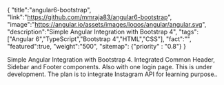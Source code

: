 {
    "title":"angular6-bootstrap",
    "link":"https://github.com/mmraja83/angular6-bootstrap",
    "image":"https://angular.io/assets/images/logos/angular/angular.svg",
    "description":"Simple Angular Integration with Bootstrap 4",
    "tags":["Angular 6","TypeScript","Bootstrap 4","HTML","CSS"],
    "fact":"",
    "featured":true,
    "weight":"500",
    "sitemap": {"priority" : "0.8"}
}

Simple Angular Integration with Bootstrap 4. Integrated Common Header, Sidebar and Footer components. Also with one login page. This is under development. The plan is to integrate Instagram API for learning purpose..
